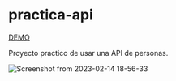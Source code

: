 # practica-api

[DEMO](https://ap-ejercicio.netlify.app/)

Proyecto practico de usar una API de personas.

![Screenshot from 2023-02-14 18-56-33](https://user-images.githubusercontent.com/82120052/218890275-9b977cc1-583e-4130-a1cf-33ec603d714d.png)
